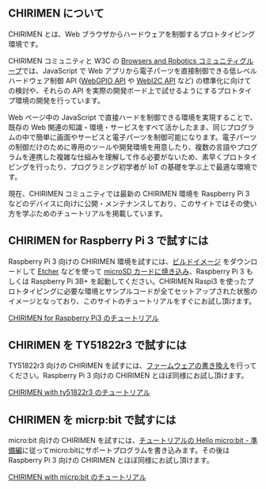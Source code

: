 ## CHIRIMEN について

CHIRIMEN とは、Web ブラウザからハードウェアを制御するプロトタイピング環境です。

CHIRIMEN コミュニティと W3C の [Browsers and Robotics コミュニティグループ](https://www.w3.org/community/browserobo/)では、JavaScript で Web アプリから電子パーツを直接制御できる低レベルハードウェア制御 API ([WebGPIO API](http://browserobo.github.io/WebGPIO) や [WebI2C API](http://browserobo.github.io/WebI2C) など) の標準化に向けての検討や、それらの API を実際の開発ボード上で試せるようにするプロトタイプ環境の開発を行っています。

Web ページ中の JavaScript で直接ハードを制御できる環境を実現することで、既存の Web 関連の知識・環境・サービスをすべて活かしたまま、同じプログラムの中で簡単に画面やサービスと電子パーツを制御可能になります。電子パーツの制御だけのために専用のツールや開発環境を用意したり、複数の言語やプログラムを連携した複雑な仕組みを理解して作る必要がないため、素早くプロトタイピングを行ったり、プログラミング初学者が IoT の基礎を学ぶ上で最適な環境です。

現在、CHIRIMEN コミュニティでは最新の CHIRIMEN 環境を Raspberry Pi 3 などのデバイスに向けに公開・メンテナンスしており、このサイトではその使い方を学ぶためのチュートリアルを掲載しています。

## CHIRIMEN for Raspberry Pi 3 で試すには

Raspberry Pi 3 向けの CHIRIMEN 環境を試すには、[ビルドイメージ](https://r.chirimen.org/sdimage) をダウンロードして [Etcher](https://www.balena.io/etcher/) などを使って [microSD カードに焼き込み](raspi/sdcard.md)、Raspberry Pi 3 もしくは Raspberry Pi 3B+ を起動してください。CHIRIMEN Raspi3 を使ったプロトタイピングに必要な環境とサンプルコードが全てセットアップされた状態のイメージとなっており、このサイトのチュートリアルをすぐにお試し頂けます。

[CHIRIMEN for Raspberry Pi3 のチュートリアル](https://tutorial.chirimen.org/raspi/)

## CHIRIMEN を TY51822r3 で試すには

TY51822r3 向けの CHIRIMEN を試すには、[ファームウェアの書き換え](https://tutorial.chirimen.org/ty51822r3/setting#ty51822r3--chirimen-with-ty51822r3-)を行ってください。Raspberry Pi 3 向けの CHIRIMEN とほぼ同様にお試し頂けます。

[CHIRIMEN with ty51822r3 のチュートリアル](https://tutorial.chirimen.org/ty51822r3/)

## CHIRIMEN を micrp:bit で試すには

micro:bit 向けの CHIRIMEN を試すには、[チュートリアルの Hello micro:bit - 準備編](https://tutorial.chirimen.org/microbit/hello_microbit)に従ってmicro:bitにサポートプログラムを書き込みます。その後はRaspberry Pi 3 向けの CHIRIMEN とほぼ同様にお試し頂けます。

[CHIRIMEN with micrp:bit のチュートリアル](https://tutorial.chirimen.org/microbit/)
